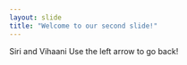 ```yaml
---
layout: slide
title: "Welcome to our second slide!"
---
```

Siri and Vihaani
Use the left arrow to go back!
